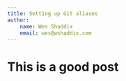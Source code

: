 ```yaml
---
title: Setting up Git aliases
author:
    name: Wes Shaddix
    email: wes@wshaddix.com
---
```


# This is a good post
